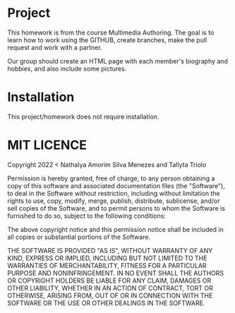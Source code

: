 # Project

This homework is from the course Multimedia Authoring. The goal is to learn how to work using the GITHUB, create branches, make the pull request and work with a partner. 

Our group should create an HTML page with each member's biography and hobbies, and also include some pictures.  

# Installation 
This project/homework does not require installation.

# MIT LICENCE

Copyright 2022 < Nathalya Amorim Silva Menezes and Tallyta Triolo

Permission is hereby granted, free of charge, to any person obtaining a copy of this software and associated documentation files (the "Software"), to deal in the Software without restriction, including without limitation the rights to use, copy, modify, merge, publish, distribute, sublicense, and/or sell copies of the Software, and to permit persons to whom the Software is furnished to do so, subject to the following conditions:

The above copyright notice and this permission notice shall be included in all copies or substantial portions of the Software.

THE SOFTWARE IS PROVIDED "AS IS", WITHOUT WARRANTY OF ANY KIND, EXPRESS OR IMPLIED, INCLUDING BUT NOT LIMITED TO THE WARRANTIES OF MERCHANTABILITY, FITNESS FOR A PARTICULAR PURPOSE AND NONINFRINGEMENT. IN NO EVENT SHALL THE AUTHORS OR COPYRIGHT HOLDERS BE LIABLE FOR ANY CLAIM, DAMAGES OR OTHER LIABILITY, WHETHER IN AN ACTION OF CONTRACT, TORT OR OTHERWISE, ARISING FROM, OUT OF OR IN CONNECTION WITH THE SOFTWARE OR THE USE OR OTHER DEALINGS IN THE SOFTWARE.
